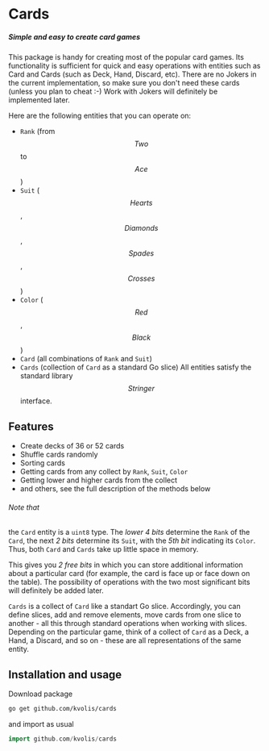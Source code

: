 # Cards
##### Simple and easy to create card games

This package is handy for creating most of the popular card games. Its functionality is sufficient for quick and easy operations with entities such as Card and Cards (such as Deck, Hand, Discard, etc). There are no Jokers in the current implementation, so make sure you don't need these cards (unless you plan to cheat :-) Work with Jokers will definitely be implemented later.

Here are the following entities that you can operate on:
- `Rank` (from $$Two$$ to $$Ace$$)
- `Suit` ($$Hearts$$, $$Diamonds$$, $$Spades$$, $$Crosses$$)
- `Color` ($$Red$$, $$Black$$)
- `Card` (all combinations of `Rank` and `Suit`)
- `Cards` (collection of `Card` as a standard Go slice)
All entities satisfy the standard library $$Stringer$$ interface.

## Features
- Create decks of 36 or 52 cards
- Shuffle cards randomly
- Sorting cards
- Getting cards from any collect by `Rank`, `Suit`, `Color`
- Getting lower and higher cards from the collect
- and others, see the full description of the methods below

###### Note that
the `Card` entity is a `uint8` type. The _lower 4 bits_ determine the `Rank` of the `Card`, the next _2 bits_ determine its `Suit`, with the _5th bit_ indicating its `Color`. Thus, both `Card` and `Cards` take up little space in memory.

This gives you _2 free bits_ in which you can store additional information about a particular card (for example, the card is face up or face down on the table). The possibility of operations with the two most significant bits will definitely be added later.

`Cards` is a collect of `Card` like a standart Go slice. Accordingly, you can define slices, add and remove elements, move cards from one slice to another - all this through standard operations when working with slices. Depending on the particular game, think of a collect of `Card` as a Deck, a Hand, a Discard, and so on - these are all representations of the same entity.

## Installation and usage
Download package
```sh
go get github.com/kvolis/cards
```
and import as usual
```go
import github.com/kvolis/cards
```